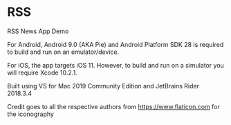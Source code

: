 # RSS
RSS News App Demo

For Android, Android 9.0 (AKA Pie) and Android Platform SDK 28 is required to build and run on an emulator/device.

For iOS, the app targets iOS 11. However, to build and run on a simulator you will require Xcode 10.2.1.

Built using VS for Mac 2019 Community Edition and JetBrains Rider 2018.3.4

Credit goes to all the respective authors from https://www.flaticon.com for the iconography
